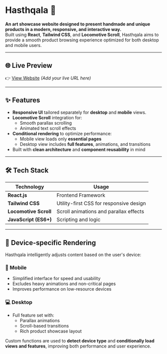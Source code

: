 # Hasthqala 🎨

**An art showcase website designed to present handmade and unique products in a modern, responsive, and interactive way.**  
Built using **React**, **Tailwind CSS**, and **Locomotive Scroll**, Hasthqala aims to provide a smooth product browsing experience optimized for both desktop and mobile users.

---

## 🌐 Live Preview

👉 [View Website](#) *(Add your live URL here)*

---

## ✨ Features

- **Responsive UI** tailored separately for **desktop** and **mobile** views.
- **Locomotive Scroll** integration for:
  - Smooth parallax scrolling
  - Animated text scroll effects
- **Conditional rendering** to optimize performance:
  - Mobile view loads only **essential pages**
  - Desktop view includes **full features**, animations, and transitions
- Built with **clean architecture** and **component reusability** in mind

---

## 🛠 Tech Stack

| Technology       | Usage                                   |
|------------------|------------------------------------------|
| **React.js**     | Frontend Framework                      |
| **Tailwind CSS** | Utility-first CSS for responsive design |
| **Locomotive Scroll** | Scroll animations and parallax effects |
| **JavaScript (ES6+)** | Scripting and logic                  |

---

## 📱 Device-specific Rendering

Hasthqala intelligently adjusts content based on the user's device:

### 📱 Mobile
- Simplified interface for speed and usability
- Excludes heavy animations and non-critical pages
- Improves performance on low-resource devices

### 💻 Desktop
- Full feature set with:
  - Parallax animations
  - Scroll-based transitions
  - Rich product showcase layout

Custom functions are used to **detect device type** and **conditionally load views and features**, improving both performance and user experience.


